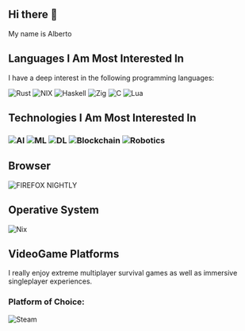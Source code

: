 ## Hi there 👋

My name is Alberto

## Languages I Am Most Interested In

I have a deep interest in the following programming languages:
<p>
  <img src="https://img.shields.io/badge/rust-%23000000.svg?style=for-the-badge&logo=rust&logoColor=white" alt="Rust">
  <img src="https://img.shields.io/badge/NIX-5277C3.svg?style=for-the-badge&logo=NixOS&logoColor=white" alt="NIX">
  <img src="https://img.shields.io/badge/Haskell-5e5086?style=for-the-badge&logo=haskell&logoColor=white" alt="Haskell">
  <img src="https://img.shields.io/badge/Zig-%23F7A41D.svg?style=for-the-badge&logo=zig&logoColor=white" alt="Zig">
  <img src="https://img.shields.io/badge/c-%2300599C.svg?style=for-the-badge&logo=c&logoColor=white" alt="C">
  <img src="https://img.shields.io/badge/lua-%232C2D72.svg?style=for-the-badge&logo=lua&logoColor=white" alt="Lua">
</p>

## Technologies I Am Most Interested In

### ![AI](https://img.shields.io/badge/AI-%2300A1D7.svg?style=for-the-badge&logo=ai&logoColor=white) ![ML](https://img.shields.io/badge/ML-%23FF6F00.svg?style=for-the-badge&logo=machinelearning&logoColor=white) ![DL](https://img.shields.io/badge/DL-%23FF7F50.svg?style=for-the-badge&logo=deep-learning&logoColor=white) ![Blockchain](https://img.shields.io/badge/Blockchain-%23106E9B.svg?style=for-the-badge&logo=blockchain&logoColor=white) ![Robotics](https://img.shields.io/badge/Robotics-%232CA5E0.svg?style=for-the-badge&logo=robotics&logoColor=white)

## Browser

![FIREFOX NIGHTLY](https://img.shields.io/badge/Firefox-%230F00B0?style=for-the-badge&logo=Firefox-Browser&logoColor=white)

## Operative System

![Nix](https://img.shields.io/badge/NIX-5277C3.svg?style=for-the-badge&logo=NixOS&logoColor=white)

## VideoGame Platforms
I really enjoy extreme multiplayer survival games as well as immersive singleplayer experiences. 

### Platform of Choice:
![Steam](https://img.shields.io/badge/steam-%23000000.svg?style=for-the-badge&logo=steam&logoColor=white)


<!--
**hdezgrs/hdezgrs** is a ✨ _special_ ✨ repository because its `README.md` (this file) appears on your GitHub profile.

Here are some ideas to get you started:

- 🔭 I’m currently working on ...
- 🌱 I’m currently learning ...
- 👯 I’m looking to collaborate on ...
- 🤔 I’m looking for help with ...
- 💬 Ask me about ...
- 📫 How to reach me: ...
- 😄 Pronouns: ...
- ⚡ Fun fact: ...
-->
